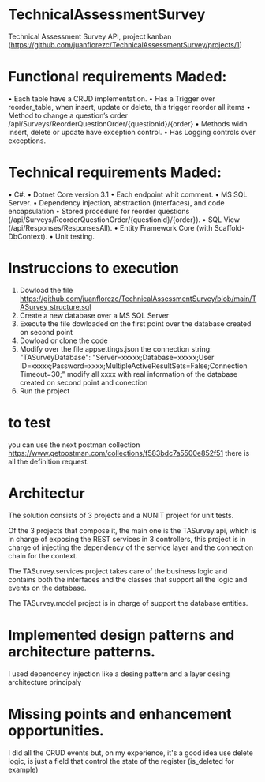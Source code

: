# TechnicalAssessmentSurvey
Technical Assessment Survey API, project kanban (https://github.com/juanflorezc/TechnicalAssessmentSurvey/projects/1)

# Functional requirements Maded:
•	Each table have a CRUD implementation.
•	Has a Trigger over reorder_table, when insert, update or delete, this trigger reorder all items
•	Method to change a question’s order /api/Surveys/ReorderQuestionOrder/{questionid}/{order}
•	Methods widh insert, delete or update have exception control.
•	Has Logging controls over exceptions.

# Technical requirements Maded:
•	C#.
•	Dotnet Core version 3.1
•	Each endpoint whit comment.
•	MS SQL Server.
•	Dependency injection, abstraction (interfaces), and code encapsulation
•	Stored procedure for reorder questions (/api/Surveys/ReorderQuestionOrder/{questionid}/{order}).
• SQL View (/api/Responses/ResponsesAll).
•	Entity Framework Core (with Scaffold-DbContext).
•	Unit testing.

# Instruccions to execution
1. Dowload the file https://github.com/juanflorezc/TechnicalAssessmentSurvey/blob/main/TASurvey_structure.sql
2. Create a new database over a MS SQL Server 
3. Execute the file dowloaded on the first point over the database created on second point
4. Dowload or clone the code 
5. Modify over the file appsettings.json the connection string:
  "TASurveyDatabase": "Server=xxxxx;Database=xxxxx;User ID=xxxxx;Password=xxxx;MultipleActiveResultSets=False;Connection Timeout=30;"
  modify all xxxx with real information of the database created on second point and conection 
6. Run the project

# to test
  you can use the next postman collection
  https://www.getpostman.com/collections/f583bdc7a5500e852f51
  there is all the definition request.
 
 # Architectur
 
The solution consists of 3 projects and a NUNIT project for unit tests.

Of the 3 projects that compose it, the main one is the TASurvey.api, which is in charge of exposing the REST services in 3 controllers, this project is in charge of injecting the dependency of the service layer and the connection chain for the context.

The TASurvey.services project takes care of the business logic and contains both the interfaces and the classes that support all the logic and events on the database.

The TASurvey.model project is in charge of support the database entities.

# Implemented design patterns and architecture patterns.
I used dependency injection like a desing pattern and a layer desing architecture principaly

# Missing points and enhancement opportunities.
I did all the CRUD events but, on my experience, it's a good idea use delete logic, is just a field that control the state of the register (is_deleted for example)

